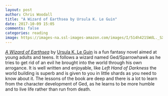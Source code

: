 ```yaml
---
layout: post
author: Chris Woodall
title: "A Wizard of Earthsea by Ursula K. Le Guin"
date: 2017-10-09 15:05
comments: false
categories: reading
image: https://images-na.ssl-images-amazon.com/images/I/514h421SWdL._SX302_BO1,204,203,200_.jpg
---
```


_[A Wizard of Earthsea]_ by [Ursula K. Le Guin]  is a fun fantasy novel aimed at young adults and teens. It
follows a wizard named Ged/Sparrowhawk as he tries to get rid of an evil he brought into the world through
his own arrogance. It is well written and enjoyable, like _Left Hand of Darkness_ the world building is 
superb and is given to you in little shards as you need to know about it. The lessons of the book are deep
and there is a lot to learn from the character development of Ged, as he learns to be more humble and to 
live life rather than run from death.

[A Wizard of Earthsea]: https://www.amazon.com/Wizard-Earthsea-Cycle/dp/0547773749/ref=asap_bc?ie=UTF8
[Ursula K. Le Guin]: http://www.ursulakleguin.com/

